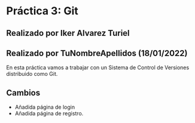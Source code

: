 # Práctica 3: Git
## Realizado por Iker Alvarez Turiel
## Realizado por TuNombreApellidos (18/01/2022)
En esta práctica vamos a trabajar con un Sistema de Control de Versiones
distribuido como Git.
## Cambios
- Añadida página de login
- Añadida página de registro.